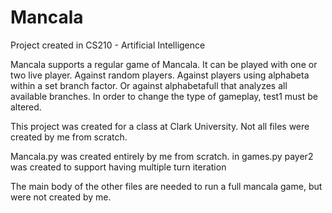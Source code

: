 # Mancala
Project created in CS210 - Artificial Intelligence

Mancala supports a regular game of Mancala. It can be played with one or two live player. Against random players. 
Against players using alphabeta within a set branch factor. 
Or against alphabetafull that analyzes all available branches.
In order to change the type of gameplay, test1 must be altered.


This project was created for a class at Clark University.
Not all files were created by me from scratch.

Mancala.py was created entirely by me from scratch.
in games.py payer2 was created to support having multiple turn iteration

The main body of the other files are needed to run a full mancala game, but were not created by me.

